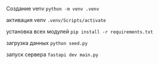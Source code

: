 Создание venv 
`python -m venv .venv`

активация venv 
`.venv/Scripts/activate`

установка всех модулей
`pip install -r requirements.txt`

загрузка данных
`python seed.py`

запуск сервера
`fastapi dev main.py`